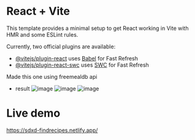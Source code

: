 # React + Vite

This template provides a minimal setup to get React working in Vite with HMR and some ESLint rules.

Currently, two official plugins are available:

- [@vitejs/plugin-react](https://github.com/vitejs/vite-plugin-react/blob/main/packages/plugin-react/README.md) uses [Babel](https://babeljs.io/) for Fast Refresh
- [@vitejs/plugin-react-swc](https://github.com/vitejs/vite-plugin-react-swc) uses [SWC](https://swc.rs/) for Fast Refresh

Made this one using freemealdb api 
- result
![image](https://github.com/isseidevil/weather-app/assets/149817970/56c01655-d212-4669-8a91-73d5ce76896d)
![image](https://github.com/isseidevil/weather-app/assets/149817970/a31d9b93-a3b0-4496-a6b8-722e8a3d0bb4)
![image](https://github.com/isseidevil/weather-app/assets/149817970/bb73ab60-e016-4b2f-bc07-02f7d912976b)

# Live demo
https://sdxd-findrecipes.netlify.app/

